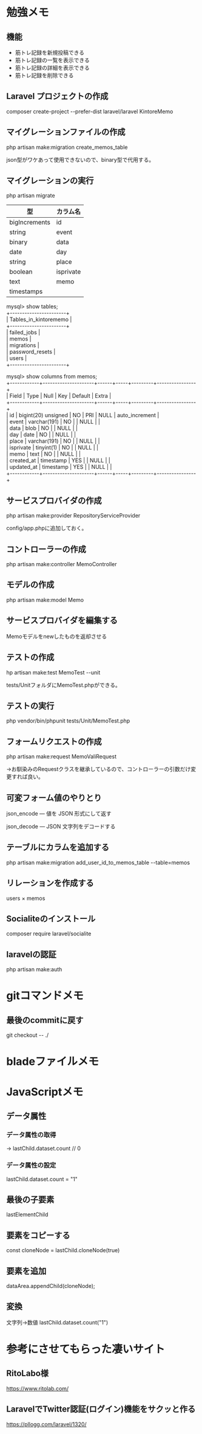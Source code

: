 # 勉強メモ


## 機能

- 筋トレ記録を新規投稿できる
- 筋トレ記録の一覧を表示できる
- 筋トレ記録の詳細を表示できる
- 筋トレ記録を削除できる


## Laravel プロジェクトの作成

composer create-project --prefer-dist laravel/laravel KintoreMemo


## マイグレーションファイルの作成

php artisan make:migration create_memos_table

json型がワケあって使用できないので、binary型で代用する。


## マイグレーションの実行

php artisan migrate


| 型 | カラム名 |
----|---- 
| bigIncrements | id |
| string | event |
| binary | data |
| date | day |
| string | place |
| boolean | isprivate |
| text | memo |
| timestamps |  |


mysql> show tables;  
+-----------------------+  
| Tables_in_kintorememo |  
+-----------------------+  
| failed_jobs           |  
| memos                 |  
| migrations            |  
| password_resets       |  
| users                 |  
+-----------------------+  
  
mysql> show columns from memos;  
+------------+---------------------+------+-----+---------+----------------+  
| Field      | Type                | Null | Key | Default | Extra          |  
+------------+---------------------+------+-----+---------+----------------+  
| id         | bigint(20) unsigned | NO   | PRI | NULL    | auto_increment |  
| event      | varchar(191)        | NO   |     | NULL    |                |  
| data       | blob                | NO   |     | NULL    |                |  
| day        | date                | NO   |     | NULL    |                |  
| place      | varchar(191)        | NO   |     | NULL    |                |  
| isprivate  | tinyint(1)          | NO   |     | NULL    |                |  
| memo       | text                | NO   |     | NULL    |                |  
| created_at | timestamp           | YES  |     | NULL    |                |  
| updated_at | timestamp           | YES  |     | NULL    |                |  
+------------+---------------------+------+-----+---------+----------------+  


## サービスプロバイダの作成

php artisan make:provider RepositoryServiceProvider

config/app.phpに追加しておく。


## コントローラーの作成

php artisan make:controller MemoController



## モデルの作成

php artisan make:model Memo


## サービスプロバイダを編集する

Memoモデルをnewしたものを返却させる


## テストの作成

hp artisan make:test MemoTest --unit

tests/UnitフォルダにMemoTest.phpができる。


## テストの実行

php vendor/bin/phpunit tests/Unit/MemoTest.php


## フォームリクエストの作成

php artisan make:request MemoValiRequest

→お馴染みのRequestクラスを継承しているので、コントローラーの引数だけ変更すれば良い。


## 可変フォーム値のやりとり

json_encode — 値を JSON 形式にして返す

json_decode — JSON 文字列をデコードする


## テーブルにカラムを追加する

php artisan make:migration add_user_id_to_memos_table --table=memos

## リレーションを作成する

users × memos




## Socialiteのインストール

composer require laravel/socialite 


## laravelの認証

php artisan make:auth






# gitコマンドメモ

## 最後のcommitに戻す

git checkout -- ./


# bladeファイルメモ



# JavaScriptメモ

## データ属性

### データ属性の取得
<div class="data-area" data-count="0">
→ lastChild.dataset.count // 0


### データ属性の設定

lastChild.dataset.count = "1"


## 最後の子要素

lastElementChild

## 要素をコピーする

const cloneNode = lastChild.cloneNode(true)

## 要素を追加

dataArea.appendChild(cloneNode);


## 変換

文字列→数値
lastChild.dataset.count("1")


# 参考にさせてもらった凄いサイト

## RitoLabo様

https://www.ritolab.com/

## LaravelでTwitter認証(ログイン)機能をサクッと作る

https://pllogg.com/laravel/1320/





